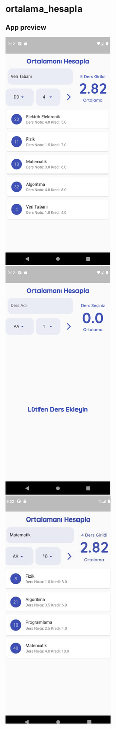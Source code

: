 # ortalama_hesapla

## App preview

<img height="720px" src="images/ss1.png"> <img height="720px" src="images/ss2.png"> <img height="720px" src="images/notHesapla.gif">
